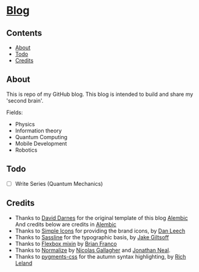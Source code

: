 # [Blog](https://cka09191.github.io)


## Contents
- [About](#about)
- [Todo](#Todo)
- [Credits](#Credits)

## About

This is repo of my GitHub blog. This blog is intended to build and share my 'second brain'.

Fields:
- Physics
- Information theory
- Quantum Computing
- Mobile Development
- Robotics

## Todo
- [ ] Write Series (Quantum Mechanics)

## Credits
- Thanks to [David Darnes](https://darn.es/) for the original template of this blog [Alembic](https://github.com/daviddarnes/alembic)
And credits below are credits in [Alembic](https://github.com/daviddarnes/alembic)
- Thanks to [Simple Icons](https://simpleicons.org/) for providing the brand icons, by [Dan Leech](https://twitter.com/bathtype)
- Thanks to [Sassline](https://sassline.com/) for the typographic basis, by [Jake Giltsoff](https://twitter.com/jakegiltsoff)
- Thanks to [Flexbox mixin](https://github.com/mastastealth/sass-flex-mixin) by [Brian Franco](https://twitter.com/brianfranco)
- Thanks to [Normalize](https://necolas.github.io/normalize.css/) by [Nicolas Gallagher](https://twitter.com/necolas) and [Jonathan Neal](https://twitter.com/jon_neal).
- Thanks to [pygments-css](http://richleland.github.io/pygments-css/) for the autumn syntax highlighting, by [Rich Leland](https://twitter.com/richleland)
